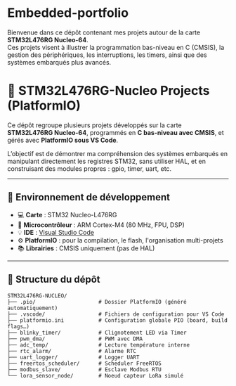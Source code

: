 # Embedded-portfolio
Bienvenue dans ce dépôt contenant mes projets autour de la carte **STM32L476RG Nucleo-64**.  
Ces projets visent à illustrer la programmation bas-niveau en C (CMSIS), la gestion des périphériques, les interruptions, les timers, ainsi que des systèmes embarqués plus avancés.

# 🚀 STM32L476RG-Nucleo Projects (PlatformIO)

Ce dépôt regroupe plusieurs projets développés sur la carte **STM32L476RG Nucleo-64**, programmés en **C bas-niveau avec CMSIS**, et gérés avec **PlatformIO sous VS Code**.

L’objectif est de démontrer ma compréhension des systèmes embarqués en manipulant directement les registres STM32, sans utiliser HAL, et en construisant des modules propres : gpio, timer, uart, etc.

---

## 🧰 Environnement de développement

- 💻 **Carte** : STM32 Nucleo-L476RG  
- 🧠 **Microcontrôleur** : ARM Cortex-M4 (80 MHz, FPU, DSP)  
- 💡 **IDE** : [Visual Studio Code](https://code.visualstudio.com/)  
- ⚙️ **PlatformIO** : pour la compilation, le flash, l'organisation multi-projets  
- 📚 **Librairies** : CMSIS uniquement (pas de HAL)

---

## 📁 Structure du dépôt

```text
STM32L476RG-NUCLEO/
├── .pio/                    # Dossier PlatformIO (généré automatiquement)
├── .vscode/                 # Fichiers de configuration pour VS Code
├── platformio.ini           # Configuration globale PIO (board, build flags…)
├── blinky_timer/            # Clignotement LED via Timer
├── pwm_dma/                 # PWM avec DMA
├── adc_temp/                # Lecture température interne
├── rtc_alarm/               # Alarme RTC
├── uart_logger/             # Logger UART
├── freertos_scheduler/      # Scheduler FreeRTOS
├── modbus_slave/            # Esclave Modbus RTU
└── lora_sensor_node/        # Noeud capteur LoRa simulé
